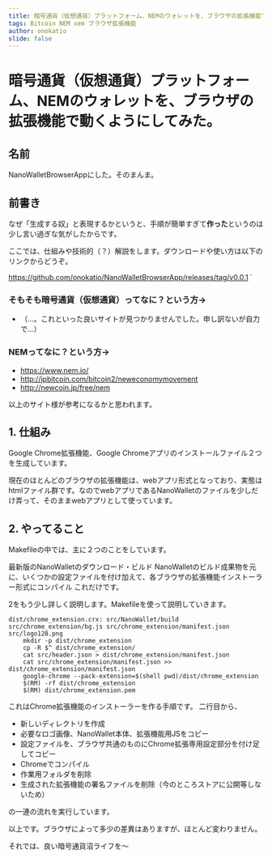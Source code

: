 ```yaml
---
title: 暗号通貨（仮想通貨）プラットフォーム、NEMのウォレットを、ブラウザの拡張機能で動くようにしてみた。
tags: Bitcoin NEM xem ブラウザ拡張機能
author: onokatio
slide: false
---
```

# 暗号通貨（仮想通貨）プラットフォーム、NEMのウォレットを、ブラウザの拡張機能で動くようにしてみた。
## 名前
NanoWalletBrowserAppにした。そのまんま。
## 前書き
なぜ「生成する奴」と表現するかというと、手順が簡単すぎて**作った**というのは少し言い過ぎな気がしたからです。

ここでは、仕組みや技術的（？）解説をします。ダウンロードや使い方は以下のリンクからどうぞ。

https://github.com/onokatio/NanoWalletBrowserApp/releases/tag/v0.0.1
`
### そもそも暗号通貨（仮想通貨）ってなに？という方→

- （…。これといった良いサイトが見つかりませんでした。申し訳ないが自力で…）

### NEMってなに？という方→

- https://www.nem.io/
- http://jpbitcoin.com/bitcoin2/neweconomymovement
- http://newcoin.jp/free/nem

以上のサイト様が参考になるかと思われます。

## 1. 仕組み
Google Chrome拡張機能、Google Chromeアプリのインストールファイル２つを生成しています。

現在のほとんどのブラウザの拡張機能は、webアプリ形式となっており、実態はhtmlファイル群です。なのでwebアプリであるNanoWalletのファイルを少しだけ弄って、そのままwebアプリとして使っています。

## 2. やってること

Makefileの中では、主に２つのことをしています。

最新版のNanoWalletのダウンロード・ビルド
NanoWalletのビルド成果物を元に、いくつかの設定ファイルを付け加えて、各ブラウザの拡張機能インストーラー形式にコンパイル
これだけです。

2をもう少し詳しく説明します。Makefileを使って説明していきます。 

``` Makefile:Makefile
dist/chrome_extension.crx: src/NanoWallet/build src/chrome_extension/bg.js src/chrome_extension/manifest.json src/logo128.png
	mkdir -p dist/chrome_extension
	cp -R $^ dist/chrome_extension/
	cat src/header.json > dist/chrome_extension/manifest.json
	cat src/chrome_extension/manifest.json >> dist/chrome_extension/manifest.json
	google-chrome --pack-extension=$(shell pwd)/dist/chrome_extension
	$(RM) -rf dist/chrome_extension
	$(RM) dist/chrome_extension.pem
```
これはChrome拡張機能のインストーラーを作る手順です。
二行目から、

- 新しいディレクトリを作成
- 必要なロゴ画像、NanoWallet本体、拡張機能用JSをコピー
- 設定ファイルを、ブラウザ共通のものにChrome拡張専用設定部分を付け足してコピー
- Chromeでコンパイル
- 作業用フォルダを削除
- 生成された拡張機能の署名ファイルを削除（今のところストアに公開等しないため）

の一連の流れを実行しています。

以上です。ブラウザによって多少の差異はありますが、ほとんど変わりません。

それでは、良い暗号通貨沼ライフを〜

